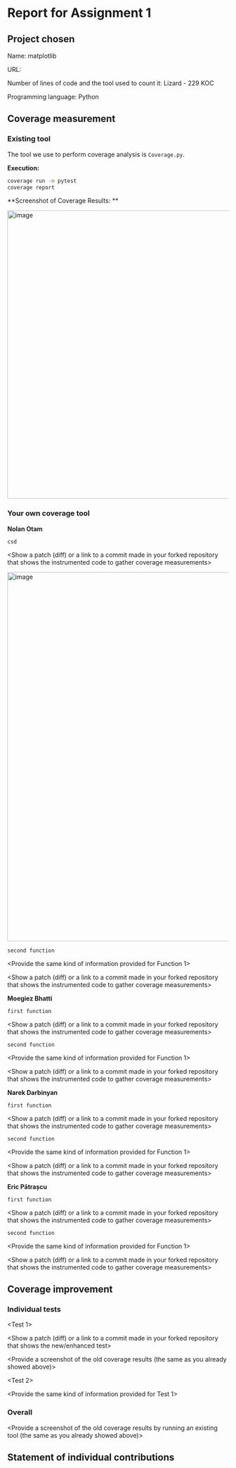 ﻿# Report for Assignment 1


## Project chosen


Name: matplotlib


URL: [<TODO>](https://github.com/matplotlib/matplotlib)


Number of lines of code and the tool used to count it: Lizard - 229 KOC


Programming language: Python


## Coverage measurement


### Existing tool


The tool we use to perform coverage analysis is `Coverage.py`.

**Execution:**

```sh
coverage run -m pytest
coverage report
```

**Screenshot of Coverage Results: **

<img width="655" alt="image" src="https://github.com/NolanO64/matplotlib/assets/75957824/9a1e39c5-4be8-4dc4-8461-19236c096539">



### Your own coverage tool



**Nolan Otam**


`csd`


<Show a patch (diff) or a link to a commit made in your forked repository that shows the instrumented code to gather coverage measurements>


<img width="839" alt="image" src="https://github.com/NolanO64/matplotlib/assets/75957824/55b5352a-1a98-45b3-b36f-86bb8ac35b58">



`second function`


<Provide the same kind of information provided for Function 1>

<Show a patch (diff) or a link to a commit made in your forked repository that shows the instrumented code to gather coverage measurements>


<Provide a screenshot of the coverage results output by the instrumentation>

**Moegiez Bhatti**


`first function`


<Show a patch (diff) or a link to a commit made in your forked repository that shows the instrumented code to gather coverage measurements>


<Provide a screenshot of the coverage results output by the instrumentation>


`second function`


<Provide the same kind of information provided for Function 1>

<Show a patch (diff) or a link to a commit made in your forked repository that shows the instrumented code to gather coverage measurements>


<Provide a screenshot of the coverage results output by the instrumentation>

**Narek Darbinyan**


`first function`


<Show a patch (diff) or a link to a commit made in your forked repository that shows the instrumented code to gather coverage measurements>


<Provide a screenshot of the coverage results output by the instrumentation>


`second function`


<Provide the same kind of information provided for Function 1>

<Show a patch (diff) or a link to a commit made in your forked repository that shows the instrumented code to gather coverage measurements>


<Provide a screenshot of the coverage results output by the instrumentation>

**Eric Pătrașcu**


`first function`


<Show a patch (diff) or a link to a commit made in your forked repository that shows the instrumented code to gather coverage measurements>


<Provide a screenshot of the coverage results output by the instrumentation>


`second function`


<Provide the same kind of information provided for Function 1>

<Show a patch (diff) or a link to a commit made in your forked repository that shows the instrumented code to gather coverage measurements>


<Provide a screenshot of the coverage results output by the instrumentation>



## Coverage improvement


### Individual tests


<The following is supposed to be repeated for each group member>


<Group member name>


<Test 1>


<Show a patch (diff) or a link to a commit made in your forked repository that shows the new/enhanced test>


<Provide a screenshot of the old coverage results (the same as you already showed above)>


<Provide a screenshot of the new coverage results>


<State the coverage improvement with a number and elaborate on why the coverage is improved>


<Test 2>


<Provide the same kind of information provided for Test 1>


### Overall


<Provide a screenshot of the old coverage results by running an existing tool (the same as you already showed above)>


<Provide a screenshot of the new coverage results by running the existing tool using all test modifications made by the group>


## Statement of individual contributions


<Write what each group member did>
